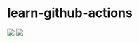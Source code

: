 # learn-github-actions

![](https://img.shields.io/github/license/penqen/learn-github-actions)
![](https://img.shields.io/github/actions/workflow/status/penqen/learn-github-actions/learn-github-actions.yml)
